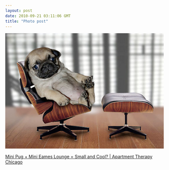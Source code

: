 ```yaml
---
layout: post
date: 2010-09-21 03:11:06 GMT
title: "Photo post"
---
```

![travisj](/images/3149637b3e3f10ad9b914c7eb05a2efede73667c08f734595c3b6f3ade4f113f.jpg)

<p><a href="http://www.apartmenttherapy.com/chicago/look/mini-pug-mini-eames-lounge-small-and-cool-048266">Mini Pug + Mini Eames Lounge = Small and Cool? | Apartment Therapy Chicago</a></p> 